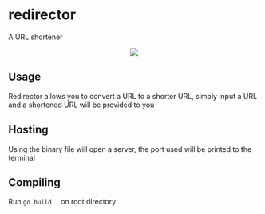 # redirector

A URL shortener

<p align="center">
  <img src=https://github.com/user-attachments/assets/b19187a3-2ab5-4c0e-adf3-5944bcd4f784>
</p>

## Usage

Redirector allows you to convert a URL to a shorter URL, simply input a URL and a shortened URL will be provided to you

## Hosting

Using the binary file will open a server, the port used will be printed to the terminal

## Compiling

Run `go build .` on root directory
